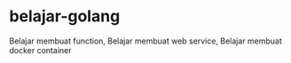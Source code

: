 # belajar-golang

Belajar membuat function,
Belajar membuat web service,
Belajar membuat docker container
